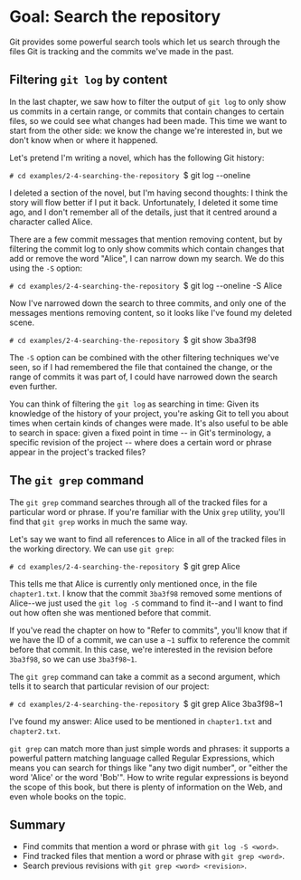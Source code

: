 # Goal: Search the repository

Git provides some powerful search tools which let us search through the files
Git is tracking and the commits we've made in the past.

## Filtering `git log` by content

In the last chapter, we saw how to filter the output of `git log` to only show
us commits in a certain range, or commits that contain changes to certain files,
so we could see what changes had been made. This time we want to start from the
other side: we know the change we're interested in, but we don't know when or
where it happened.

Let's pretend I'm writing a novel, which has the following Git history:

`# cd examples/2-4-searching-the-repository
`$ git log --oneline

I deleted a section of the novel, but I'm having second thoughts: I think the
story will flow better if I put it back. Unfortunately, I deleted it some time
ago, and I don't remember all of the details, just that it centred around a
character called Alice.

There are a few commit messages that mention removing content, but by filtering
the commit log to only show commits which contain changes that add or remove the
word "Alice", I can narrow down my search.  We do this using the `-S` option:

`# cd examples/2-4-searching-the-repository
`$ git log --oneline -S Alice

Now I've narrowed down the search to three commits, and only one of the
messages mentions removing content, so it looks like I've found my deleted
scene.

`# cd examples/2-4-searching-the-repository
`$ git show 3ba3f98

The `-S` option can be combined with the other filtering techniques we've seen,
so if I had remembered the file that contained the change, or the range of
commits it was part of, I could have narrowed down the search even further.

You can think of filtering the `git log` as searching in time: Given its
knowledge of the history of your project, you're asking Git to tell you about
times when certain kinds of changes were made. It's also useful to be able to
search in space: given a fixed point in time -- in Git's terminology, a specific
revision of the project -- where does a certain word or phrase appear in the
project's tracked files?

## The `git grep` command

The `git grep` command searches through all of the tracked files for a
particular word or phrase. If you're familiar with the Unix `grep` utility,
you'll find that `git grep` works in much the same way.

Let's say we want to find all references to Alice in all of the tracked files in
the working directory. We can use `git grep`:

`# cd examples/2-4-searching-the-repository
`$ git grep Alice

This tells me that Alice is currently only mentioned once, in the file
`chapter1.txt`. I know that the commit `3ba3f98` removed some mentions of
Alice--we just used the `git log -S` command to find it--and I want to find out
how often she was mentioned before that commit.

If you've read the chapter on how to "Refer to commits", you'll know that if we
have the ID of a commit, we can use a `~1` suffix to reference the commit before
that commit. In this case, we're interested in the revision before `3ba3f98`, so
we can use `3ba3f98~1`.

The `git grep` command can take a commit as a second argument, which tells it to
search that particular revision of our project:

`# cd examples/2-4-searching-the-repository
`$ git grep Alice 3ba3f98~1

I've found my answer: Alice used to be mentioned in `chapter1.txt` and
`chapter2.txt`.

`git grep` can match more than just simple words and phrases: it supports a
powerful pattern matching language called Regular Expressions, which means you
can search for things like "any two digit number", or "either the word 'Alice'
or the word 'Bob'". How to write regular expressions is beyond the scope of this
book, but there is plenty of information on the Web, and even whole books on the
topic.

## Summary

* Find commits that mention a word or phrase with `git log -S <word>`.
* Find tracked files that mention a word or phrase with `git grep <word>`.
* Search previous revisions with `git grep <word> <revision>`.
